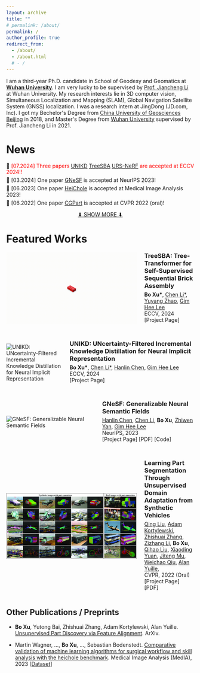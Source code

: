 ```yaml
---
layout: archive
title: ""
# permalink: /about/
permalink: /
author_profile: true
redirect_from:
  - /about/
  - /about.html
  # - /
---
```


I am a third-year Ph.D. candidate in School of Geodesy and Geomatics at <strong>[Wuhan University](https://www.whu.edu.cn/)</strong>. I am very lucky to be supervised by [Prof. Jiancheng Li](https://hrold.whu.edu.cn/EN/Professors.htm) at Wuhan University. My research interests lie in 3D computer vision, Simultaneous Localization and Mapping (SLAM), Global Navigation Satellite System (GNSS) localization. I was a research intern at JingDong (JD.com, Inc). I got my Bechelor's Degree from [China University of Geosciences Beijing](https://www.cugb.edu.cn/) in 2018, and Master's Degree from [Wuhan University](https://www.whu.edu.cn/) supervised by Prof. Jiancheng Li in 2021. 



News
======
<style>
  .news-container p {
    margin: 5px 0; /* 调整段落间距 */
    line-height: 1.2; /* 调整行高 */
  }

  .show-more-link {
    text-align: center;
    display: block;
    margin-top: 10px;
  }
</style>

<div class="news-container">
  <p>🚀 <span style="color: red;">[07.2024] Three papers <a href="projects/UNIKD/">UNIKD</a> <a href="projects/TreeSBA/">TreeSBA</a> <a href="">URS-NeRF</a> are accepted at ECCV 2024!!</span></p>
  <p>🚀 [03.2024] One paper <a href="https://arxiv.org/pdf/2310.15712.pdf">GNeSF</a> is accepted at NeurIPS 2023!</p>
  <p>🚀 [06.2023] One paper <a href="https://www.sciencedirect.com/science/article/pii/S1361841523000312">HeiChole</a> is accepted at Medical Image Analysis 2023!</p>
  <p>🚀 [06.2022] One paper <a href="https://arxiv.org/pdf/2103.14098">CGPart</a> is accepted at CVPR 2022 (oral)!</p>

  <div id="hidden-news" style="display: none;">
  <p>😎 [08.2021] Joined <a href="https://www.comp.nus.edu.sg/~leegh/">CVRP Lab</a> of NUS as a Ph.D. student!</p>
  <p>👨‍🎓 [07.2021] Awarded Outstanding Graduate in <a href="https://ev.buaa.edu.cn/">Beihang University</a>!</p>
  <p>🙇 [06.2020] Joined <a href="https://ccvl.jhu.edu/">CCVL Lab</a> of JHU as a research intern!</p>
  <p>🙇 [10.2019] Joined <a href="https://en.megvii.com/megvii_research">MEGVII Research</a> as a 3D vision research intern!</p>
  <p>🙇 [06.2019] Joined <a href="http://www.vie.group/team">VIE Lab</a> at PKU as a research intern!</p>
  <p>😎 [09.2017] Joined <a href="https://hc.buaa.edu.cn/">ShenYuan Honors College</a> at Beihang University as an undergraduate!</p>
  <p>👨‍🎓 [07.2017] Awarded Outstanding Graduate in <a href="http://www.szsy.cn/">SZSY High School</a>!</p>
    <!-- <p>🏆 [15.03.2024] Received the .</p> -->
    <!-- 你可以在这里添加更多隐藏的新闻项 -->
  </div>
</div>

<a href="#" class="show-more-link" id="show-more-link">⬇ SHOW MORE ⬇</a>

<script>
  document.getElementById('show-more-link').addEventListener('click', function(event) {
    event.preventDefault();
    var hiddenNews = document.getElementById('hidden-news');
    if (hiddenNews.style.display === 'none') {
      hiddenNews.style.display = 'block';
      this.textContent = '⬆ SHOW LESS ⬆';
    } else {
      hiddenNews.style.display = 'none';
      this.textContent = '⬇ SHOW MORE ⬇';
    }
  });
</script>



Featured Works
======


<div style="display: flex; align-items: center; margin-bottom: 40px;">
  <img src="images/TreeSBA.gif" alt="TreeSBA: Tree-Transformer for Self-Supervised Sequential Brick Assembly" style="width: 350px; height: auto; margin-right: 20px;">

  <div>
    <h3 style="margin: 0;"><a href="projects/TreeSBA/" style="text-decoration: none;">TreeSBA: Tree-Transformer for Self-Supervised Sequential Brick Assembly</a></h3>
    <p style="margin: 5px 0;">
      <strong>Bo Xu*</strong>,
      <a href="https://chaneyddtt.github.io/">Chen Li*</a>,
      <a href="https://yuyangzhao.com/">Yuyang Zhao</a>,
      <a href="https://www.comp.nus.edu.sg/~leegh/">Gim Hee Lee</a>
      <br>
      ECCV, 2024<br>
      <a href="projects/TreeSBA/" style="text-decoration: none;">[Project Page]</a>
      <!-- <a href="" style="text-decoration: none;">[PDF]</a>
      <a href="" style="text-decoration: none;">[Code]</a> -->
    </p>
  </div>
</div>

<div style="display: flex; align-items: center; margin-bottom: 40px;">
  <img src="images/UNIKD.gif" alt="UNIKD: UNcertainty-Filtered Incremental Knowledge Distillation for Neural Implicit Representation" style="width: 350px; height: auto; margin-right: 20px;">

  <div>
    <h3 style="margin: 0;"><a href="projects/UNIKD/" style="text-decoration: none;">UNIKD: UNcertainty-Filtered Incremental Knowledge Distillation for Neural Implicit Representation</a></h3>
    <p style="margin: 5px 0;">
      <strong>Bo Xu*</strong>,
      <a href="https://chaneyddtt.github.io/">Chen Li*</a>,
      <a href="https://hlinchen.github.io/">Hanlin Chen</a>,
      <a href="https://www.comp.nus.edu.sg/~leegh/">Gim Hee Lee</a>
      <br>
      ECCV, 2024<br>
      <a href="projects/UNIKD/" style="text-decoration: none;">[Project Page]</a>
      <!-- <a href="" style="text-decoration: none;">[PDF]</a>
      <a href="" style="text-decoration: none;">[Code]</a> -->
    </p>
  </div>
</div>

<div style="display: flex; align-items: center; margin-bottom: 40px;">
  <img src="images/GNeSF.jpg" alt="GNeSF: Generalizable Neural Semantic Fields" style="width: 350px; height: auto; margin-right: 20px;">

  <div>
    <h3 style="margin: 0;"><a href="https://arxiv.org/pdf/2310.15712.pdf" style="text-decoration: none;">GNeSF: Generalizable Neural Semantic Fields</a></h3>
    <p style="margin: 5px 0;">
      <a href="https://hlinchen.github.io/">Hanlin Chen</a>,
      <a href="https://chaneyddtt.github.io/">Chen Li</a>,
      <strong>Bo Xu</strong>,
      <a href="https://jokeryan.github.io/about/">Zhiwen Yan</a>,
      <a href="https://www.comp.nus.edu.sg/~leegh/">Gim Hee Lee</a>
      <br>
      NeurIPS, 2023<br>
      <a href="https://hlinchen.github.io/projects/VCR-GauS/" style="text-decoration: none;">[Project Page]</a>
      <a href="https://arxiv.org/pdf/2310.15712.pdf" style="text-decoration: none;">[PDF]</a>
      <a href="https://github.com/HLinChen/GNeSF" style="text-decoration: none;">[Code]</a>
    </p>
  </div>
</div>


<div style="display: flex; align-items: center; margin-bottom: 40px;">
  <img src="images/cgpart.jpg" alt="Learning Part Segmentation Through Unsupervised Domain Adaptation from Synthetic Vehicles." style="width: 350px; height: auto; margin-right: 20px;">

  <div>
    <h3 style="margin: 0;"><a href="https://openaccess.thecvf.com/content/CVPR2022/papers/Liu_Learning_Part_Segmentation_Through_Unsupervised_Domain_Adaptation_From_Synthetic_Vehicles_CVPR_2022_paper.pdf" style="text-decoration: none;">Learning Part Segmentation Through Unsupervised Domain Adaptation from Synthetic Vehicles</a></h3>
    <p style="margin: 5px 0;">
      <a href="https://qliu24.github.io/">Qing Liu</a>,
      <a href="https://gvrl.mpi-inf.mpg.de/">Adam Kortylewski</a>,
      <a href="https://scholar.google.com/citations?user=8gRM3xMAAAAJ&hl=en">Zhishuai Zhang</a>,
      <a href="https://kyleleey.github.io/">Zizhang Li</a>,
      <strong>Bo Xu</strong>,
      <a href="https://qihao067.github.io/">Qihao Liu</a>,
      <a href="https://scholar.google.com/citations?user=p7QTY-cAAAAJ&hl=en">Xiaoding Yuan</a>,
      <a href="https://jitengmu.github.io/">Jiteng Mu</a>,
      <a href="https://scholar.google.com.hk/citations?user=9_AUwFUAAAAJ&hl=zh-TW">Weichao Qiu</a>,
      <a href="https://www.cs.jhu.edu/~ayuille/">Alan Yuille</a>,
      <br>
      CVPR, 2022 (Oral)<br>
      <a href="https://qliu24.github.io/udapart/" style="text-decoration: none;">[Project Page]</a>
      <a href="https://openaccess.thecvf.com/content/CVPR2022/papers/Liu_Learning_Part_Segmentation_Through_Unsupervised_Domain_Adaptation_From_Synthetic_Vehicles_CVPR_2022_paper.pdf" style="text-decoration: none;">[PDF]</a>
    </p>
  </div>
</div>


Other Publications / Preprints
------

- **Bo Xu**, Yutong Bai, Zhishuai Zhang, Adam Kortylewski, Alan Yuille. [Unsupervised Part Discovery via Feature Alignment](https://arxiv.org/pdf/2012.00313). ArXiv.

- Martin Wagner, …, **Bo Xu**, …, Sebastian Bodenstedt. [Comparative validation of machine learning algorithms for surgical workflow and skill analysis with the heichole benchmark](https://www.sciencedirect.com/science/article/pii/S1361841523000312). Medical Image Analysis (MedIA), 2023 [[Dataset](https://endovissub-workflowandskill.grand-challenge.org/)]


<div style="width: 100px; height: 100px; display: block; align-items: center; margin-top: 40px; margin-bottom: 40px;">
  <script type="text/javascript" id="clstr_globe" src="//clustrmaps.com/globe.js?d=76q_kvp9C9IdUxxL6culGaZYcQGVaYsIH-LMQGUf1uU =10x10"></script>
</div>
